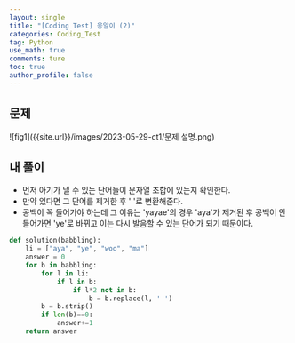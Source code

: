 ```yaml
---
layout: single
title: "[Coding Test] 옹알이 (2)"
categories: Coding_Test
tag: Python
use_math: true
comments: ture
toc: true
author_profile: false
---
```


## 문제 
![fig1]({{site.url}}/images/2023-05-29-ct1/문제 설명.png)

## 내 풀이
* 먼저 아기가 낼 수 있는 단어들이 문자열 조합에 있는지 확인한다.
* 만약 있다면 그 단어를 제거한 후 ' '로 변환해준다. 
* 공백이 꼭 들어가야 하는데 그 이유는 'yayae'의 경우 'aya'가 제거된 후 공백이 안들어가면 'ye'로 바뀌고 이는 다시 발음할 수 있는 단어가 되기 때문이다.


```python
def solution(babbling):
    li = ["aya", "ye", "woo", "ma"]
    answer = 0
    for b in babbling:
        for l in li:
            if l in b:
                if l*2 not in b:
                    b = b.replace(l, ' ')
        b = b.strip()
        if len(b)==0:
            answer+=1
    return answer
```